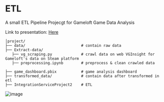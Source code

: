 # ETL
A small ETL Pipeline Projecgt for Gameloft Game Data Analysis

Link to presentation: [Here](https://www.canva.com/design/DAGlisGBbgk/UNXSXXukgsef0RvFbTq_hg/edit?utm_content=DAGlisGBbgk&utm_campaign=designshare&utm_medium=link2&utm_source=sharebutton)

```
│project/
├── data/                         # contain raw data
├── Extract-data/                 
   ├── vg_scraping.py             # crawl data on web VGInsight for Gameloft's data on Steam platform
   ├── preprocessing.ipynb        # preprocess & clean crawled data

├── game_dashboard.pbix           # game analysis dashboard
├── transformed_data/             # contain data after transformed in etl
├── IntegrationServiceProject2    # ETL

```
![image](https://github.com/user-attachments/assets/58e80742-6926-42c8-b859-5eabd0dbe044)
